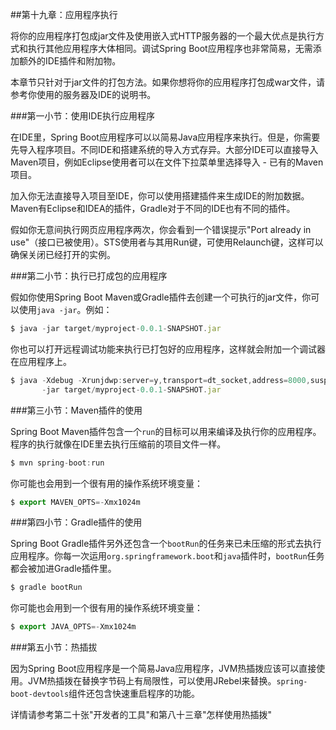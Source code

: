 ##第十九章：应用程序执行

将你的应用程序打包成jar文件及使用嵌入式HTTP服务器的一个最大优点是执行方式和执行其他应用程序大体相同。调试Spring Boot应用程序也非常简易，无需添加额外的IDE插件和附加物。

本章节只针对于jar文件的打包方法。如果你想将你的应用程序打包成war文件，请参考你使用的服务器及IDE的说明书。

###第一小节：使用IDE执行应用程序

在IDE里，Spring Boot应用程序可以以简易Java应用程序来执行。但是，你需要先导入程序项目。不同IDE和搭建系统的导入方式存异。大部分IDE可以直接导入Maven项目，例如Eclipse使用者可以在文件下拉菜单里选择导入 - 已有的Maven项目。

加入你无法直接导入项目至IDE，你可以使用搭建插件来生成IDE的附加数据。Maven有Eclipse和IDEA的插件，Gradle对于不同的IDE也有不同的插件。

假如你无意间执行网页应用程序两次，你会看到一个错误提示"Port already in use"（接口已被使用）。STS使用者与其用Run键，可使用Relaunch键，这样可以确保关闭已经打开的实例。

###第二小节：执行已打成包的应用程序

假如你使用Spring Boot Maven或Gradle插件去创建一个可执行的jar文件，你可以使用```java -jar```。例如：

```js
$ java -jar target/myproject-0.0.1-SNAPSHOT.jar
```

你也可以打开远程调试功能来执行已打包好的应用程序，这样就会附加一个调试器在应用程序上。

```js
$ java -Xdebug -Xrunjdwp:server=y,transport=dt_socket,address=8000,suspend=n \
       -jar target/myproject-0.0.1-SNAPSHOT.jar
```

###第三小节：Maven插件的使用

Spring Boot Maven插件包含一个```run```的目标可以用来编译及执行你的应用程序。程序的执行就像在IDE里去执行压缩前的项目文件一样。

```js
$ mvn spring-boot:run
```

你可能也会用到一个很有用的操作系统环境变量：

```js
$ export MAVEN_OPTS=-Xmx1024m
```

###第四小节：Gradle插件的使用

Spring Boot Gradle插件另外还包含一个```bootRun```的任务来已未压缩的形式去执行应用程序。你每一次运用```org.springframework.boot```和```java```插件时，```bootRun```任务都会被加进Gradle插件里。

```js
$ gradle bootRun
```

你可能也会用到一个很有用的操作系统环境变量：

```js
$ export JAVA_OPTS=-Xmx1024m
```

###第五小节：热插拔

因为Spring Boot应用程序是一个简易Java应用程序，JVM热插拨应该可以直接使用。JVM热插拨在替换字节码上有局限性，可以使用JRebel来替换。```spring-boot-devtools```组件还包含快速重启程序的功能。

详情请参考第二十张"开发者的工具"和第八十三章"怎样使用热插拨"